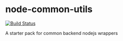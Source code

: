 # node-common-utils
[![Build Status](https://travis-ci.org/looptribe/node-common-utils.svg?branch=master)](https://travis-ci.org/looptribe/node-common-utils)

A starter pack for common backend nodejs wrappers
